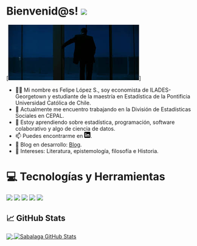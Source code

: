 # Bienvenid@s! <img src="https://i.imgur.com/E9EHO5l.gif" width="40px">
[![Header](https://raw.githubusercontent.com/sabalaga/sabalaga/master/header.jpg "Header")]

- 🤝🏼 Mi nombre es Felipe López S., soy economista de ILADES-Georgetown y estudiante de la maestría en Estadística de la Pontificia Universidad Católica de Chile.
- 🔭 Actualmente me encuentro trabajando en la División de Estadísticas Sociales en CEPAL. 
- 🌱 Estoy aprendiendo sobre estadística, programación, software colaborativo y algo de ciencia de datos. 
- 📫 Puedes encontrarme en [![LinkedIn][1.1]][1].
- 📰 Blog en desarrollo: [Blog](https://sabalaga.github.io/blog/).
- 🤔 Intereses: Literatura, epistemología, filosofía e Historia. 

# 💻 Tecnologías y Herramientas

![](https://img.shields.io/badge/Code-R-informational?style=flat&logo=r&logoColor=white&color=2bbc8a)
![](https://img.shields.io/badge/Code-STATA-informational?style=flat&logo=stata&logoColor=white&color=2bbc8a)
![](https://img.shields.io/badge/Code-Python-informational?style=flat&logo=python&logoColor=white&color=2bbc8a)
![](https://img.shields.io/badge/Code-LaTeX-informational?style=flat&logo=latex&logoColor=white&color=2bbc8a)
![](https://img.shields.io/badge/Tools-Office-informational?style=flat&logo=microsoft&logoColor=white&color=2bbc8a)

## &#x1f4c8; GitHub Stats

<a href="https://github.com/sabalaga/sabalaga">
  <img align="center" src="https://github-readme-stats.vercel.app/api/top-langs/?username=sabalaga&hide=javascript,css,html&title_color=ffffff&text_color=c9cacc&icon_color=2bbc8a&bg_color=1d1f21" />
</a>

<a href="https://github.com/sabalaga/sabalaga">
  <img align="center" src="https://github-readme-stats.vercel.app/api?username=sabalaga&show_icons=true&line_height=27&count_private=true&title_color=ffffff&text_color=c9cacc&icon_color=2bbc8a&bg_color=1d1f21" alt="Sabalaga GitHub Stats" />
</a>


<!-- links to social media icons -->
[1.1]: https://raw.githubusercontent.com/sabalaga/sabalaga/master/linkedin-3-16.png
<!-- links to your social media accounts -->
[1]: https://www.linkedin.com/in/felipelopezsab/
<!--
**sabalaga/sabalaga** is a ✨ _special_ ✨ repository because its `README.md` (this file) appears on your GitHub profile.

Here are some ideas to get you started:

- 🔭 I’m currently working on ...
- 🌱 I’m currently learning ...
- 👯 I’m looking to collaborate on ...
- 🤔 I’m looking for help with ...
- 💬 Ask me about ...
- 📫 How to reach me: ...
- 😄 Pronouns: ...
- ⚡ Fun fact: ...
-->
